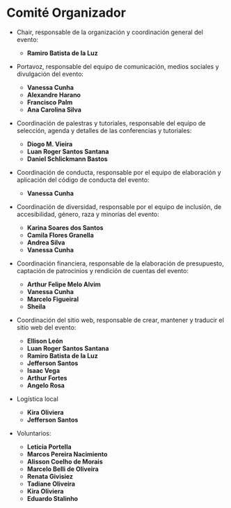 # Comité Organizador

* Chair, responsable de la organización y coordinación general del evento:
    - **Ramiro Batista de la Luz**

* Portavoz, responsable del equipo de comunicación, medios sociales y divulgación del evento:
  - **Vanessa Cunha**
  - **Alexandre Harano**
  - **Francisco Palm**
  - **Ana Carolina Silva**

* Coordinación de palestras y tutoriales, responsable del equipo de selección, agenda y detalles de las conferencias y tutoriales:
  - **Diogo M. Vieira**
  - **Luan Roger Santos Santana**
  - **Daniel Schlickmann Bastos**

* Coordinación de conducta, responsable por el equipo de elaboración y aplicación del código de conducta del evento:
  - **Vanessa Cunha**

* Coordinación de diversidad, responsable por el equipo de inclusión, de accesibilidad, género, raza y minorías del evento:
  - **Karina Soares dos Santos**
  - **Camila Flores Granella**
  - **Andrea Silva**
  - **Vanessa Cunha**

* Coordinación financiera, responsable de la elaboración de presupuesto, captación de patrocinios y rendición de cuentas del evento:
  - **Arthur Felipe Melo Alvim**
  - **Vanessa Cunha**
  - **Marcelo Figueiral**
  - **Sheila**

* Coordinación del sitio web, responsable de crear, mantener y traducir el sitio web del evento:
  - **Ellison León**
  - **Luan Roger Santos Santana**
  - **Ramiro Batista de la Luz**
  - **Jefferson Santos**
  - **Isaac Vega**
  - **Arthur Fortes**
  - **Angelo Rosa**

* Logística local
  - **Kira Oliviera**
  - **Jefferson Santos**

* Voluntarios:
  * **Leticia Portella**
  * **Marcos Pereira Nacimiento**
  * **Alisson Coelho de Morais**
  * **Marcelo Belli de Oliveira**
  * **Renata Givisiez**
  * **Tadiane Oliveira**
  * **Kira Oliviera**
  * **Eduardo Stalinho**
